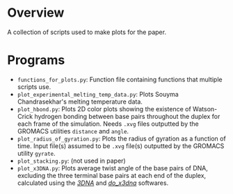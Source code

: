 # Overview 

A collection of scripts used to make plots for the paper.

# Programs

* `functions_for_plots.py`: Function file containing functions that multiple scripts use.
* `plot_experimental_melting_temp_data.py`: Plots Souyma Chandrasekhar's melting temperature data.
* `plot_hbond.py`: Plots 2D color plots showing the existence of Watson-Crick hydrogen bonding between base pairs throughout the duplex for each frame of the simulation. Needs `.xvg` files outputted by the GROMACS utilities `distance` and `angle`.
* `plot_radius_of_gyration.py`: Plots the radius of gyration as a function of time. Input file(s) assumed to be `.xvg` file(s) outputted by the GROMACS utility `gyrate`.
* `plot_stacking.py`: (not used in paper)
* `plot_x3DNA.py`: Plots average twist angle of the base pairs of DNA, excluding the three terminal base pairs at each end of the duplex, calculated using the <cite>[3DNA][1]</cite> and <cite>[do_x3dna][2]</cite> softwares.

[1]: https://doi.org/10.1093/nar/gkg680
[2]: https://doi.org/10.1093/bioinformatics/btv190
